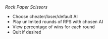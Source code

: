 *Rock Paper Scissors*

* Choose cheater/loser/default AI
* Play unlimited rounds of RPS with chosen AI
* View percentage of wins for each round
* Quit if desired
